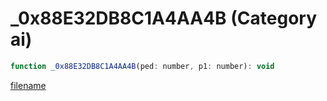 # _0x88E32DB8C1A4AA4B (Category ai)

```js
function _0x88E32DB8C1A4AA4B(ped: number, p1: number): void
```

[filename](_0x88E32DB8C1A4AA4B_m.md ':include')